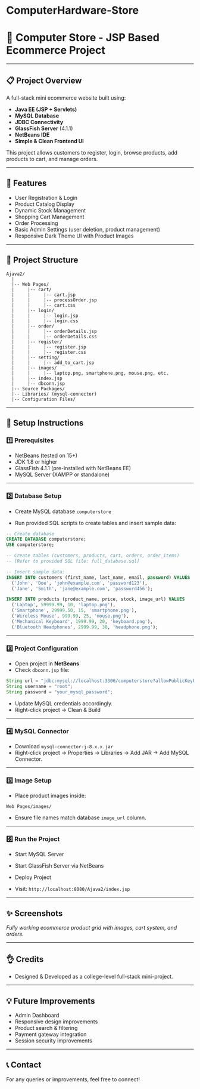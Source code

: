 # ComputerHardware-Store
# 🛒 Computer Store - JSP Based Ecommerce Project

---

## 📋 Project Overview

A full-stack mini ecommerce website built using:

* **Java EE (JSP + Servlets)**
* **MySQL Database**
* **JDBC Connectivity**
* **GlassFish Server** (4.1.1)
* **NetBeans IDE**
* **Simple & Clean Frontend UI**

This project allows customers to register, login, browse products, add products to cart, and manage orders.

---

## 🎯 Features

* User Registration & Login
* Product Catalog Display
* Dynamic Stock Management
* Shopping Cart Management
* Order Processing
* Basic Admin Settings (user deletion, product management)
* Responsive Dark Theme UI with Product Images

---

## 📁 Project Structure

```
Ajava2/
  |
  |-- Web Pages/
  |     |-- cart/
  |     |     |-- cart.jsp
  |     |     |-- processOrder.jsp
  |     |     |-- cart.css
  |     |-- login/
  |     |     |-- login.jsp
  |     |     |-- login.css
  |     |-- order/
  |     |     |-- orderDetails.jsp
  |     |     |-- orderDetails.css
  |     |-- register/
  |     |     |-- register.jsp
  |     |     |-- register.css
  |     |-- setting/
  |     |     |-- add_to_cart.jsp
  |     |-- images/
  |     |     |-- laptop.png, smartphone.png, mouse.png, etc.
  |     |-- index.jsp
  |     |-- dbconn.jsp
  |-- Source Packages/
  |-- Libraries/ (mysql-connector)
  |-- Configuration Files/
```

---

## 🔧 Setup Instructions

### 1️⃣ Prerequisites

* NetBeans (tested on 15+)
* JDK 1.8 or higher
* GlassFish 4.1.1 (pre-installed with NetBeans EE)
* MySQL Server (XAMPP or standalone)

---

### 2️⃣ Database Setup

* Create MySQL database `computerstore`

* Run provided SQL scripts to create tables and insert sample data:

```sql
-- Create database
CREATE DATABASE computerstore;
USE computerstore;

-- Create tables (customers, products, cart, orders, order_items)
-- [Refer to provided SQL file: full_database.sql]

-- Insert sample data:
INSERT INTO customers (first_name, last_name, email, password) VALUES
  ('John', 'Doe', 'john@example.com', 'password123'),
  ('Jane', 'Smith', 'jane@example.com', 'password456');

INSERT INTO products (product_name, price, stock, image_url) VALUES
  ('Laptop', 59999.99, 10, 'laptop.png'),
  ('Smartphone', 29999.50, 15, 'smartphone.png'),
  ('Wireless Mouse', 999.99, 25, 'mouse.png'),
  ('Mechanical Keyboard', 1999.99, 20, 'keyboard.png'),
  ('Bluetooth Headphones', 2999.99, 30, 'headphone.png');
```

---

### 3️⃣ Project Configuration

* Open project in **NetBeans**
* Check `dbconn.jsp` file:

```java
String url = "jdbc:mysql://localhost:3306/computerstore?allowPublicKeyRetrieval=true&useSSL=false";
String username = "root";
String password = "your_mysql_password";
```

* Update MySQL credentials accordingly.
* Right-click project → Clean & Build

---

### 4️⃣ MySQL Connector

* Download `mysql-connector-j-8.x.x.jar`
* Right-click project → Properties → Libraries → Add JAR → Add MySQL Connector.

---

### 5️⃣ Image Setup

* Place product images inside:

```
Web Pages/images/
```

* Ensure file names match database `image_url` column.

---

### 6️⃣ Run the Project

* Start MySQL Server

* Start GlassFish Server via NetBeans

* Deploy Project

* Visit: `http://localhost:8080/Ajava2/index.jsp`

---

## ✨ Screenshots

*Fully working ecommerce product grid with images, cart system, and orders.*

---

## 👌 Credits

* Designed & Developed as a college-level full-stack mini-project.

---

## 💡 Future Improvements

* Admin Dashboard
* Responsive design improvements
* Product search & filtering
* Payment gateway integration
* Session security improvements

---

## 📞 Contact

For any queries or improvements, feel free to connect!
